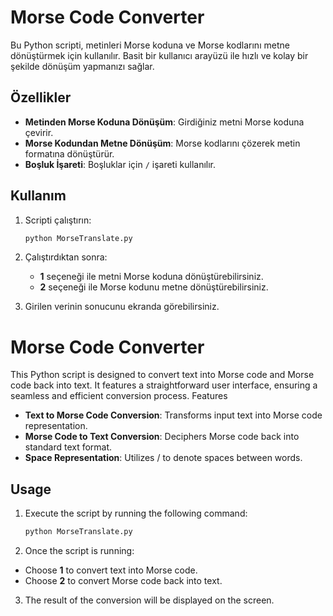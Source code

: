 # Morse Code Converter

Bu Python scripti, metinleri Morse koduna ve Morse kodlarını metne dönüştürmek için kullanılır. Basit bir kullanıcı arayüzü ile hızlı ve kolay bir şekilde dönüşüm yapmanızı sağlar.

## Özellikler

- **Metinden Morse Koduna Dönüşüm**: Girdiğiniz metni Morse koduna çevirir.
- **Morse Kodundan Metne Dönüşüm**: Morse kodlarını çözerek metin formatına dönüştürür.
- **Boşluk İşareti**: Boşluklar için `/` işareti kullanılır.

## Kullanım

1. Scripti çalıştırın:
   ```bash
   python MorseTranslate.py
   
2. Çalıştırdıktan sonra:

   - **1** seçeneği ile metni Morse koduna dönüştürebilirsiniz.
   - **2** seçeneği ile Morse kodunu metne dönüştürebilirsiniz.

3. Girilen verinin sonucunu ekranda görebilirsiniz.

# Morse Code Converter

This Python script is designed to convert text into Morse code and Morse code back into text. It features a straightforward user interface, ensuring a seamless and efficient conversion process.
Features

- **Text to Morse Code Conversion**: Transforms input text into Morse code representation.
- **Morse Code to Text Conversion**: Deciphers Morse code back into standard text format.
- **Space Representation**: Utilizes / to denote spaces between words.

## Usage

1. Execute the script by running the following command:
    ```bash
   python MorseTranslate.py

2. Once the script is running:

- Choose **1** to convert text into Morse code.
- Choose **2** to convert Morse code back into text.

3. The result of the conversion will be displayed on the screen.






    
